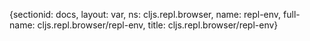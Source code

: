 {sectionid: docs, layout: var, ns: cljs.repl.browser, name: repl-env, full-name: cljs.repl.browser/repl-env,
  title: cljs.repl.browser/repl-env}
